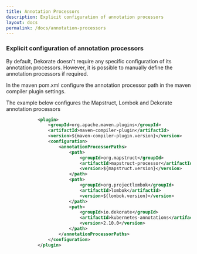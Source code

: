 ```yaml
---
title: Annotation Processors
description: Explicit configuration of annotation processors
layout: docs
permalink: /docs/annotation-processors
---
```


### Explicit configuration of annotation processors

By default, Dekorate doesn't require any specific configuration of its annotation processors.
However, it is possible to manually define the annotation processors if
required.

In the maven pom.xml configure the annotation processor path in the maven compiler plugin settings.

The example below configures the Mapstruct, Lombok and Dekorate annotation processors

```xml
            <plugin>
                <groupId>org.apache.maven.plugins</groupId>
                <artifactId>maven-compiler-plugin</artifactId>
                <version>${maven-compiler-plugin.version}</version>
                <configuration>
                    <annotationProcessorPaths>
                        <path>
                            <groupId>org.mapstruct</groupId>
                            <artifactId>mapstruct-processor</artifactId>
                            <version>${mapstruct.version}</version>
                        </path>
                        <path>
                            <groupId>org.projectlombok</groupId>
                            <artifactId>lombok</artifactId>
                            <version>${lombok.version}</version>
                        </path>
                        <path>
                            <groupId>io.dekorate</groupId>
                            <artifactId>kubernetes-annotations</artifactId>
                            <version>2.10.0</version>
                        </path>
                    </annotationProcessorPaths>
                </configuration>
            </plugin> 
```
